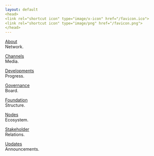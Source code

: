 ```yaml
---
layout: default
<head>
<link rel="shortcut icon" type="image/x-icon" href="/favicon.ico">
<link rel="shortcut icon" type="image/png" href="/favicon.png">
</head>
---
```


[About](/about)
<br>
Network.

[Channels](/channels)
<br>
Media.

[Developments](/dev)
<br>
Progress.

[Governance](/governance)
<br>
Board.

[Foundation](/foundation)
<br>
Structure.

[Nodes](/nodes)
<br>
Ecosystem.

[Stakeholder](/stakeholder)
<br>
Relations.

[Updates](/updates)
<br>
Announcements.





